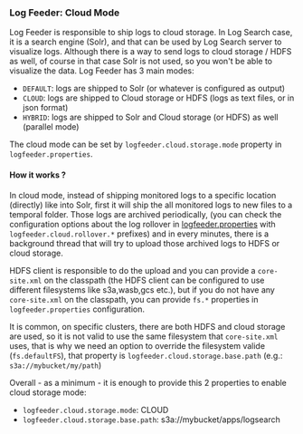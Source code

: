 <!---
Licensed to the Apache Software Foundation (ASF) under one or more
contributor license agreements. See the NOTICE file distributed with
this work for additional information regarding copyright ownership.
The ASF licenses this file to You under the Apache License, Version 2.0
(the "License"); you may not use this file except in compliance with
the License. You may obtain a copy of the License at

http://www.apache.org/licenses/LICENSE-2.0

Unless required by applicable law or agreed to in writing, software
distributed under the License is distributed on an "AS IS" BASIS,
WITHOUT WARRANTIES OR CONDITIONS OF ANY KIND, either express or implied.
See the License for the specific language governing permissions and
limitations under the License.
-->

### Log Feeder: Cloud Mode

Log Feeder is responsible to ship logs to cloud storage. In Log Search case, it is a search engine (Solr), and that can be used by Log Search server to visualize logs.
Although there is a way to send logs to cloud storage / HDFS as well, of course in that case Solr is not used, so you won't be able to visualize the data. Log Feeder has 3 main modes:

- `DEFAULT`: logs are shipped to Solr (or whatever is configured as output)
- `CLOUD`: logs are shipped to Cloud storage or HDFS (logs as text files, or in json format)
- `HYBRID`: logs are shipped to Solr and Cloud storage (or HDFS) as well (parallel mode) 

The cloud mode can be set by `logfeeder.cloud.storage.mode` property in `logfeeder.properties`.

#### How it works ?

In cloud mode, instead of shipping monitored logs to a specific location (directly) like into Solr, first it will ship the all monitored logs to new files to a temporal folder. Those logs are archived periodically, (you can check the configuration options about the log rollover in [logfeeder.properties](#logfeeder_properties.md) with `logfeeder.cloud.rollover.*` prefixes) and in every minutes, there is a background thread that will try to upload those archived logs to HDFS or cloud storage. 

HDFS client is responsible to do the upload and you can provide a `core-site.xml` on the classpath (the HDFS client can be configured to use different filesystems like s3a,wasb,gcs etc.), but if you do not have any `core-site.xml` on the classpath, you can provide `fs.*` properties in `logfeeder.properties` configuration. 

It is common, on specific clusters, there are both HDFS and cloud storage are used, so it is not valid to use the same filesystem that `core-site.xml` uses, that is why we need an option to override the filesystem valide (`fs.defaultFS`), that property is `logfeeder.cloud.storage.base.path` (e.g.: `s3a://mybucket/my/path`)

Overall - as a minimum - it is enough to provide this 2 properties to enable cloud storage mode:

- `logfeeder.cloud.storage.mode`: CLOUD
- `logfeeder.cloud.storage.base.path`: s3a://mybucket/apps/logsearch
